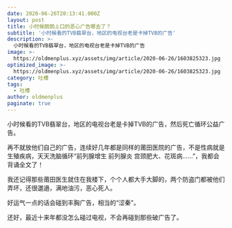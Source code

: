 ```yaml
---
date: 2020-06-26T20:13:41.000Z
layout: post
title: 小时候朗朗上口的恶心广告哪去了？
subtitle: '小时候看的TVB翡翠台，地区的电视台老是卡掉TVB的广告'
description: >-
  小时候看的TVB翡翠台，地区的电视台老是卡掉TVB的广告
image: >-
  https://oldmenplus.xyz/assets/img/article/2020-06-26/1603825323.jpg
optimized_image: >-
  https://oldmenplus.xyz/assets/img/article/2020-06-26/1603825323.jpg
category: 吐槽
tags:
  - 吐槽
author: oldmenplus
paginate: true
---
```

小时候看的TVB翡翠台，地区的电视台老是卡掉TVB的广告，然后死亡循环公益广告。

再不就放他们自己的广告，连续好几年都是同样的莆田医院的广告，不是性病就是生殖疾病，天天洗脑循环“前列腺增生 前列腺炎 宫颈肥大、花斑病......”，我都会背诵全文了！

我还记得那些莆田医生就住在我楼下，个个人都大手大脚的，两个防盗门都被他们弄坏，还很邋遢，满地油污，恶心死人。

好运气一点的话会碰到丰胸广告，相当的“涩秦"。

还好，最近十来年都没怎么碰过电视，不会再碰到那些破广告了。